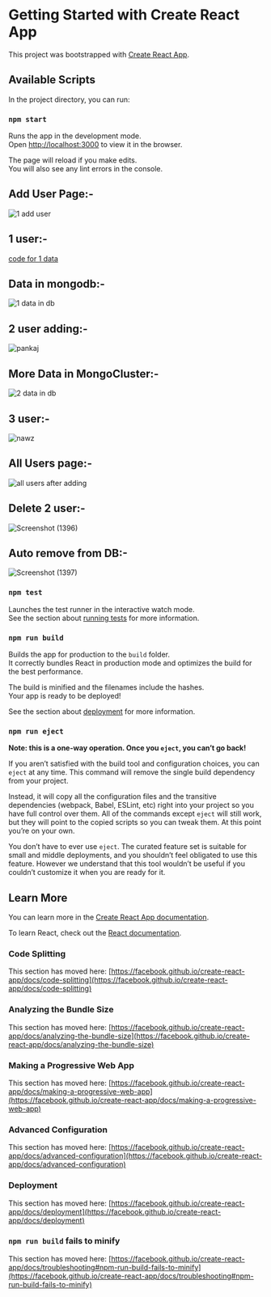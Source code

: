 # Getting Started with Create React App

This project was bootstrapped with [Create React App](https://github.com/facebook/create-react-app).

## Available Scripts

In the project directory, you can run:

### `npm start`

Runs the app in the development mode.\
Open [http://localhost:3000](http://localhost:3000) to view it in the browser.

The page will reload if you make edits.\
You will also see any lint errors in the console.

## Add User Page:-

![1 add user](https://user-images.githubusercontent.com/124357186/229305679-285453ee-a2ed-41db-89fd-b58fb9fd1e1b.png)

## 1 user:-
[code for 1 data](https://user-images.githubusercontent.com/124357186/230781773-0bfd508c-0582-4e8a-a474-8cefabbbad79.png)


## Data in mongodb:-
![1 data in db](https://user-images.githubusercontent.com/124357186/230781793-71f6ee67-c470-4c9a-b691-d8a566f92e15.png)


## 2 user adding:-
![pankaj](https://user-images.githubusercontent.com/124357186/230781804-86ad22bd-e57c-40e4-8625-9d9693f32382.png)


## More Data in MongoCluster:-
![2 data in db](https://user-images.githubusercontent.com/124357186/230781812-0be9d65c-15ea-46d3-82e3-3093e4b22464.png)


## 3 user:-
![nawz](https://user-images.githubusercontent.com/124357186/230781819-95246c02-e081-48c9-93d2-22d78441fa52.png)


## All Users page:-
![all users after adding](https://user-images.githubusercontent.com/124357186/230781827-0d6d603e-8973-4d41-9be8-c439b0835b66.png)


## Delete 2 user:-
![Screenshot (1396)](https://user-images.githubusercontent.com/124357186/230782000-34e7abff-1d26-42a9-8ea7-84478cb1b686.png)



## Auto remove from DB:-
![Screenshot (1397)](https://user-images.githubusercontent.com/124357186/230782010-9f4d7fa9-0885-4f80-9174-041010273a63.png)



### `npm test`

Launches the test runner in the interactive watch mode.\
See the section about [running tests](https://facebook.github.io/create-react-app/docs/running-tests) for more information.

### `npm run build`

Builds the app for production to the `build` folder.\
It correctly bundles React in production mode and optimizes the build for the best performance.

The build is minified and the filenames include the hashes.\
Your app is ready to be deployed!

See the section about [deployment](https://facebook.github.io/create-react-app/docs/deployment) for more information.

### `npm run eject`

**Note: this is a one-way operation. Once you `eject`, you can’t go back!**

If you aren’t satisfied with the build tool and configuration choices, you can `eject` at any time. This command will remove the single build dependency from your project.

Instead, it will copy all the configuration files and the transitive dependencies (webpack, Babel, ESLint, etc) right into your project so you have full control over them. All of the commands except `eject` will still work, but they will point to the copied scripts so you can tweak them. At this point you’re on your own.

You don’t have to ever use `eject`. The curated feature set is suitable for small and middle deployments, and you shouldn’t feel obligated to use this feature. However we understand that this tool wouldn’t be useful if you couldn’t customize it when you are ready for it.

## Learn More

You can learn more in the [Create React App documentation](https://facebook.github.io/create-react-app/docs/getting-started).

To learn React, check out the [React documentation](https://reactjs.org/).

### Code Splitting

This section has moved here: [https://facebook.github.io/create-react-app/docs/code-splitting](https://facebook.github.io/create-react-app/docs/code-splitting)

### Analyzing the Bundle Size

This section has moved here: [https://facebook.github.io/create-react-app/docs/analyzing-the-bundle-size](https://facebook.github.io/create-react-app/docs/analyzing-the-bundle-size)

### Making a Progressive Web App

This section has moved here: [https://facebook.github.io/create-react-app/docs/making-a-progressive-web-app](https://facebook.github.io/create-react-app/docs/making-a-progressive-web-app)

### Advanced Configuration

This section has moved here: [https://facebook.github.io/create-react-app/docs/advanced-configuration](https://facebook.github.io/create-react-app/docs/advanced-configuration)

### Deployment

This section has moved here: [https://facebook.github.io/create-react-app/docs/deployment](https://facebook.github.io/create-react-app/docs/deployment)

### `npm run build` fails to minify

This section has moved here: [https://facebook.github.io/create-react-app/docs/troubleshooting#npm-run-build-fails-to-minify](https://facebook.github.io/create-react-app/docs/troubleshooting#npm-run-build-fails-to-minify)
